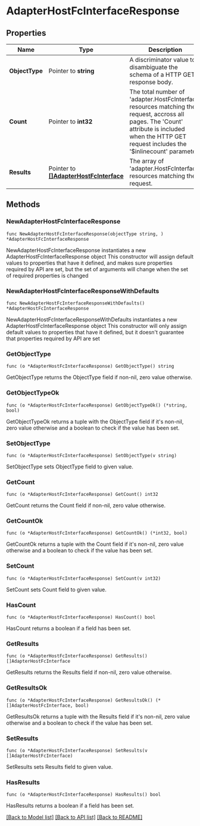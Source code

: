 # AdapterHostFcInterfaceResponse

## Properties

Name | Type | Description | Notes
------------ | ------------- | ------------- | -------------
**ObjectType** | Pointer to **string** | A discriminator value to disambiguate the schema of a HTTP GET response body. | 
**Count** | Pointer to **int32** | The total number of &#39;adapter.HostFcInterface&#39; resources matching the request, accross all pages. The &#39;Count&#39; attribute is included when the HTTP GET request includes the &#39;$inlinecount&#39; parameter. | [optional] 
**Results** | Pointer to [**[]AdapterHostFcInterface**](adapter.HostFcInterface.md) | The array of &#39;adapter.HostFcInterface&#39; resources matching the request. | [optional] 

## Methods

### NewAdapterHostFcInterfaceResponse

`func NewAdapterHostFcInterfaceResponse(objectType string, ) *AdapterHostFcInterfaceResponse`

NewAdapterHostFcInterfaceResponse instantiates a new AdapterHostFcInterfaceResponse object
This constructor will assign default values to properties that have it defined,
and makes sure properties required by API are set, but the set of arguments
will change when the set of required properties is changed

### NewAdapterHostFcInterfaceResponseWithDefaults

`func NewAdapterHostFcInterfaceResponseWithDefaults() *AdapterHostFcInterfaceResponse`

NewAdapterHostFcInterfaceResponseWithDefaults instantiates a new AdapterHostFcInterfaceResponse object
This constructor will only assign default values to properties that have it defined,
but it doesn't guarantee that properties required by API are set

### GetObjectType

`func (o *AdapterHostFcInterfaceResponse) GetObjectType() string`

GetObjectType returns the ObjectType field if non-nil, zero value otherwise.

### GetObjectTypeOk

`func (o *AdapterHostFcInterfaceResponse) GetObjectTypeOk() (*string, bool)`

GetObjectTypeOk returns a tuple with the ObjectType field if it's non-nil, zero value otherwise
and a boolean to check if the value has been set.

### SetObjectType

`func (o *AdapterHostFcInterfaceResponse) SetObjectType(v string)`

SetObjectType sets ObjectType field to given value.


### GetCount

`func (o *AdapterHostFcInterfaceResponse) GetCount() int32`

GetCount returns the Count field if non-nil, zero value otherwise.

### GetCountOk

`func (o *AdapterHostFcInterfaceResponse) GetCountOk() (*int32, bool)`

GetCountOk returns a tuple with the Count field if it's non-nil, zero value otherwise
and a boolean to check if the value has been set.

### SetCount

`func (o *AdapterHostFcInterfaceResponse) SetCount(v int32)`

SetCount sets Count field to given value.

### HasCount

`func (o *AdapterHostFcInterfaceResponse) HasCount() bool`

HasCount returns a boolean if a field has been set.

### GetResults

`func (o *AdapterHostFcInterfaceResponse) GetResults() []AdapterHostFcInterface`

GetResults returns the Results field if non-nil, zero value otherwise.

### GetResultsOk

`func (o *AdapterHostFcInterfaceResponse) GetResultsOk() (*[]AdapterHostFcInterface, bool)`

GetResultsOk returns a tuple with the Results field if it's non-nil, zero value otherwise
and a boolean to check if the value has been set.

### SetResults

`func (o *AdapterHostFcInterfaceResponse) SetResults(v []AdapterHostFcInterface)`

SetResults sets Results field to given value.

### HasResults

`func (o *AdapterHostFcInterfaceResponse) HasResults() bool`

HasResults returns a boolean if a field has been set.


[[Back to Model list]](../README.md#documentation-for-models) [[Back to API list]](../README.md#documentation-for-api-endpoints) [[Back to README]](../README.md)



